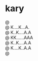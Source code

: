 # kary

@ <br/>
@ K....K...A.<br/>
@ K..K....A.A<br/>
@ KK......AAA<br/>
@ K..K....A.A<br/>
@ K....K..A.A<br/>
@ <br/>

<!--
@ ........
@ K..K..A.   @@   @ @
@ K.K..A.A  @ @  @ @
@ KK...AAA  @@   @ @
@ K.K..A.A  @ @   @
@ K..K.A.A  @ @   @
@ .....
-->
